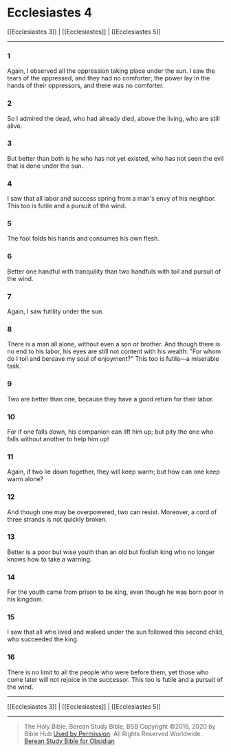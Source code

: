 # Ecclesiastes 4

[[Ecclesiastes 3]] | [[Ecclesiastes]] | [[Ecclesiastes 5]]

---

### 1
Again, I observed all the oppression taking place under the sun. I saw the tears of the oppressed, and they had no comforter; the power lay in the hands of their oppressors, and there was no comforter.

### 2
So I admired the dead, who had already died, above the living, who are still alive.

### 3
But better than both is he who has not yet existed, who has not seen the evil that is done under the sun.

### 4
I saw that all labor and success spring from a man's envy of his neighbor. This too is futile and a pursuit of the wind.

### 5
The fool folds his hands and consumes his own flesh.

### 6
Better one handful with tranquility than two handfuls with toil and pursuit of the wind.

### 7
Again, I saw futility under the sun.

### 8
There is a man all alone, without even a son or brother. And though there is no end to his labor, his eyes are still not content with his wealth: "For whom do I toil and bereave my soul of enjoyment?" This too is futile—a miserable task.

### 9
Two are better than one, because they have a good return for their labor.

### 10
For if one falls down, his companion can lift him up; but pity the one who falls without another to help him up!

### 11
Again, if two lie down together, they will keep warm; but how can one keep warm alone?

### 12
And though one may be overpowered, two can resist. Moreover, a cord of three strands is not quickly broken.

### 13
Better is a poor but wise youth than an old but foolish king who no longer knows how to take a warning.

### 14
For the youth came from prison to be king, even though he was born poor in his kingdom.

### 15
I saw that all who lived and walked under the sun followed this second child, who succeeded the king.

### 16
There is no limit to all the people who were before them, yet those who come later will not rejoice in the successor. This too is futile and a pursuit of the wind.

---

[[Ecclesiastes 3]] | [[Ecclesiastes]] | [[Ecclesiastes 5]]

---

> The Holy Bible, Berean Study Bible, BSB
> Copyright &copy;2016, 2020 by Bible Hub
> [Used by Permission](https://berean.bible/terms.htm). All Rights Reserved Worldwide.
> [Berean Study Bible for Obsidian](https://github.com/gapmiss/berean-study-bible-for-obsidian)</small>

